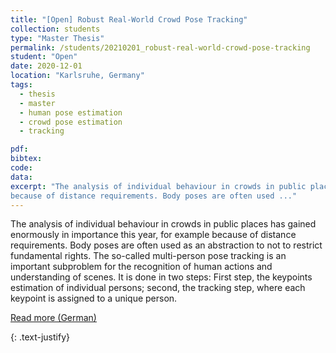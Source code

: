 ```yaml
---
title: "[Open] Robust Real-World Crowd Pose Tracking"
collection: students
type: "Master Thesis"
permalink: /students/20210201_robust-real-world-crowd-pose-tracking
student: "Open"
date: 2020-12-01
location: "Karlsruhe, Germany"
tags: 
  - thesis
  - master
  - human pose estimation
  - crowd pose estimation
  - tracking

pdf:
bibtex:
code: 
data: 
excerpt: "The analysis of individual behaviour in crowds in public places has gained enormously in importance this year, for example
because of distance requirements. Body poses are often used ..."
---
```


The analysis of individual behaviour in crowds in public places has gained enormously in importance this year, for example
because of distance requirements. Body poses are often used as an abstraction to not to restrict fundamental rights. The so-called multi-person pose tracking is an important subproblem for the recognition of human actions and understanding of scenes. It is done in two steps: First step, the keypoints estimation of individual persons; second, the tracking step, where each keypoint is assigned to a unique person.

<a href="https://mickaelcormier.github.io/files/opening/20200622_ma_crowd-hpe-tracking_cormier.pdf" target="_blank">Read more (German)</a>

{: .text-justify}